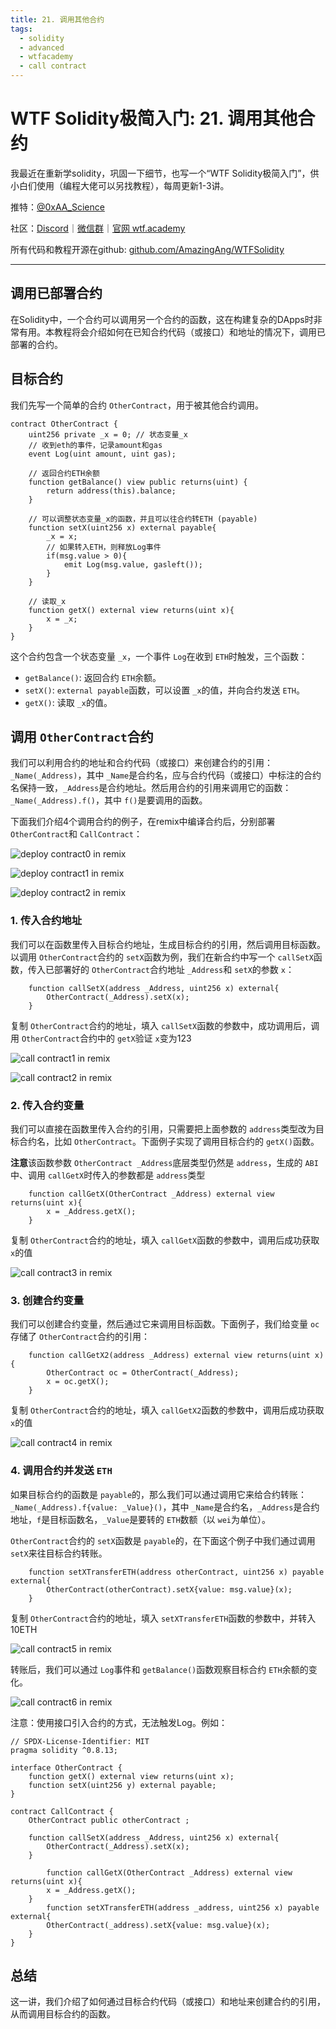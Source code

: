 ```yaml
---
title: 21. 调用其他合约
tags:
  - solidity
  - advanced
  - wtfacademy
  - call contract
---
```

# WTF Solidity极简入门: 21. 调用其他合约

我最近在重新学solidity，巩固一下细节，也写一个“WTF Solidity极简入门”，供小白们使用（编程大佬可以另找教程），每周更新1-3讲。

推特：[@0xAA_Science](https://twitter.com/0xAA_Science)

社区：[Discord](https://discord.gg/5akcruXrsk)｜[微信群](https://docs.google.com/forms/d/e/1FAIpQLSe4KGT8Sh6sJ7hedQRuIYirOoZK_85miz3dw7vA1-YjodgJ-A/viewform?usp=sf_link)｜[官网 wtf.academy](https://wtf.academy)

所有代码和教程开源在github: [github.com/AmazingAng/WTFSolidity](https://github.com/AmazingAng/WTFSolidity)

---

## 调用已部署合约

在Solidity中，一个合约可以调用另一个合约的函数，这在构建复杂的DApps时非常有用。本教程将会介绍如何在已知合约代码（或接口）和地址的情况下，调用已部署的合约。

## 目标合约

我们先写一个简单的合约 `OtherContract`，用于被其他合约调用。

```solidity
contract OtherContract {
    uint256 private _x = 0; // 状态变量_x
    // 收到eth的事件，记录amount和gas
    event Log(uint amount, uint gas);
  
    // 返回合约ETH余额
    function getBalance() view public returns(uint) {
        return address(this).balance;
    }

    // 可以调整状态变量_x的函数，并且可以往合约转ETH (payable)
    function setX(uint256 x) external payable{
        _x = x;
        // 如果转入ETH，则释放Log事件
        if(msg.value > 0){
            emit Log(msg.value, gasleft());
        }
    }

    // 读取_x
    function getX() external view returns(uint x){
        x = _x;
    }
}
```

这个合约包含一个状态变量 `_x`，一个事件 `Log`在收到 `ETH`时触发，三个函数：

- `getBalance()`: 返回合约 `ETH`余额。
- `setX()`: `external payable`函数，可以设置 `_x`的值，并向合约发送 `ETH`。
- `getX()`: 读取 `_x`的值。

## 调用 `OtherContract`合约

我们可以利用合约的地址和合约代码（或接口）来创建合约的引用：`_Name(_Address)`，其中 `_Name`是合约名，应与合约代码（或接口）中标注的合约名保持一致，`_Address`是合约地址。然后用合约的引用来调用它的函数：`_Name(_Address).f()`，其中 `f()`是要调用的函数。

下面我们介绍4个调用合约的例子，在remix中编译合约后，分别部署 `OtherContract`和 `CallContract`：

![deploy contract0 in remix](./img/21-1.png)

![deploy contract1 in remix](./img/21-2.png)

![deploy contract2 in remix](./img/21-3.png)

### 1. 传入合约地址

我们可以在函数里传入目标合约地址，生成目标合约的引用，然后调用目标函数。以调用 `OtherContract`合约的 `setX`函数为例，我们在新合约中写一个 `callSetX`函数，传入已部署好的 `OtherContract`合约地址 `_Address`和 `setX`的参数 `x`：

```solidity
    function callSetX(address _Address, uint256 x) external{
        OtherContract(_Address).setX(x);
    }
```

复制 `OtherContract`合约的地址，填入 `callSetX`函数的参数中，成功调用后，调用 `OtherContract`合约中的 `getX`验证 `x`变为123

![call contract1 in remix](./img/21-4.png)

![call contract2 in remix](./img/21-5.png)

### 2. 传入合约变量

我们可以直接在函数里传入合约的引用，只需要把上面参数的 `address`类型改为目标合约名，比如 `OtherContract`。下面例子实现了调用目标合约的 `getX()`函数。

**注意**该函数参数 `OtherContract _Address`底层类型仍然是 `address`，生成的 `ABI`中、调用 `callGetX`时传入的参数都是 `address`类型

```solidity
    function callGetX(OtherContract _Address) external view returns(uint x){
        x = _Address.getX();
    }
```

复制 `OtherContract`合约的地址，填入 `callGetX`函数的参数中，调用后成功获取 `x`的值

![call contract3 in remix](./img/21-6.png)

### 3. 创建合约变量

我们可以创建合约变量，然后通过它来调用目标函数。下面例子，我们给变量 `oc`存储了 `OtherContract`合约的引用：

```solidity
    function callGetX2(address _Address) external view returns(uint x){
        OtherContract oc = OtherContract(_Address);
        x = oc.getX();
    }
```

复制 `OtherContract`合约的地址，填入 `callGetX2`函数的参数中，调用后成功获取 `x`的值

![call contract4 in remix](./img/21-7.png)

### 4. 调用合约并发送 `ETH`

如果目标合约的函数是 `payable`的，那么我们可以通过调用它来给合约转账：`_Name(_Address).f{value: _Value}()`，其中 `_Name`是合约名，`_Address`是合约地址，`f`是目标函数名，`_Value`是要转的 `ETH`数额（以 `wei`为单位）。

`OtherContract`合约的 `setX`函数是 `payable`的，在下面这个例子中我们通过调用 `setX`来往目标合约转账。

```solidity
    function setXTransferETH(address otherContract, uint256 x) payable external{
        OtherContract(otherContract).setX{value: msg.value}(x);
    }
```

复制 `OtherContract`合约的地址，填入 `setXTransferETH`函数的参数中，并转入10ETH

![call contract5 in remix](./img/21-8.png)

转账后，我们可以通过 `Log`事件和 `getBalance()`函数观察目标合约 `ETH`余额的变化。

![call contract6 in remix](./img/21-9.png)



注意：使用接口引入合约的方式，无法触发Log。例如：

```solidity
// SPDX-License-Identifier: MIT
pragma solidity ^0.8.13;

interface OtherContract {
    function getX() external view returns(uint x);
    function setX(uint256 y) external payable;
}

contract CallContract {
    OtherContract public otherContract ;

    function callSetX(address _Address, uint256 x) external{
        OtherContract(_Address).setX(x);
    }

        function callGetX(OtherContract _Address) external view returns(uint x){
        x = _Address.getX();
    }
        function setXTransferETH(address _address, uint256 x) payable external{
        OtherContract(_address).setX{value: msg.value}(x);
    }
}
```



## 总结

这一讲，我们介绍了如何通过目标合约代码（或接口）和地址来创建合约的引用，从而调用目标合约的函数。

